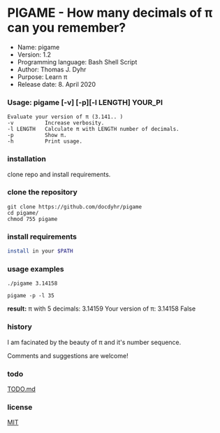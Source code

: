 # PIGAME - How many decimals of π can you remember?
* Name: pigame
* Version: 1.2
* Programming language: Bash Shell Script
* Author: Thomas J. Dyhr
* Purpose: Learn π
* Release date: 8. April 2020
### Usage:  pigame [-v] [-p][-l LENGTH] YOUR_PI
    Evaluate your version of π (3.141.. )
    -v          Increase verbosity.
    -l LENGTH   Calculate π with LENGTH number of decimals.
    -p          Show π.
    -h          Print usage.

### installation
clone repo and install requirements.
### clone the repository
```shell
git clone https://github.com/docdyhr/pigame
cd pigame/
chmod 755 pigame
```
### install requirements
```Bash Shell
install in your $PATH
```

### usage examples
```shell
./pigame 3.14158
```
```shell
pigame -p -l 35
```
**result:**
π with 5 decimals:  3.14159
Your version of π:  3.14158
False

### history
I am facinated by the beauty of π and it's number sequence.

Comments and suggestions are welcome!

### todo
[TODO.md](https://github.com/docdyhr/pigame/blob/master/TODO.md)
### license
[MIT](https://github.com/docdyhr/pigame/blob/master/LICENSE)

